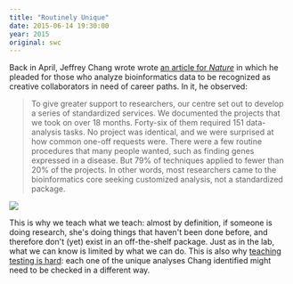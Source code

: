 ```yaml
---
title: "Routinely Unique"
date: 2015-06-14 19:30:00
year: 2015
original: swc
---
```

<p>
  Back in April,
  Jeffrey Chang wrote wrote
  <a href="http://www.nature.com/news/core-services-reward-bioinformaticians-1.17251">an article for <em>Nature</em></a>
  in which he pleaded for those who analyze bioinformatics data
  to be recognized as creative collaborators in need of career paths.
  In it, he observed:
</p>
<blockquote>
  <p>
    To give greater support to researchers,
    our centre set out to develop a series of standardized services.
    We documented the projects that we took on over 18 months.
    Forty-six of them required 151 data-analysis tasks.
    No project was identical,
    and we were surprised at how common one-off requests were.
    There were a few routine procedures that many people wanted,
    such as finding genes expressed in a disease.
    But 79% of techniques applied to fewer than 20% of the projects.
    In other words,
    most researchers came to the bioinformatics core seeking customized analysis,
    not a standardized package.
  </p>
</blockquote>
<p>
  <img src="{{site.github.url}}/files/2015/06/Bio2.jpg" class="responsive" />
</p>
<p>
  This is why we teach what we teach:
  almost by definition,
  if someone is doing research,
  she's doing things that haven't been done before,
  and therefore don't (yet) exist in an off-the-shelf package.
  Just as in the lab,
  what we can know is limited by what we can do.
  This is also why
  <a href="{{site.baseurl}}/blog/2014/10/why-we-dont-teach-testing.html">teaching testing is hard</a>:
  each one of the unique analyses Chang identified might need to be checked in a different way.
</p>
